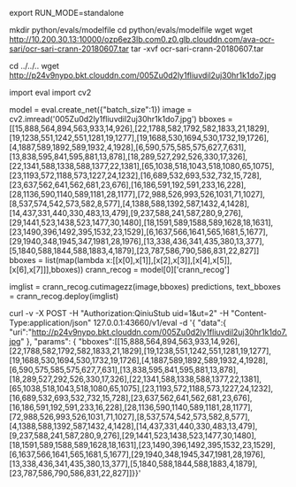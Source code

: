 export RUN_MODE=standalone

mkdir python/evals/modelfile
cd python/evals/modelfile
wget wget http://10.200.30.13:10000/ozp6ez3lb.com0.z0.glb.clouddn.com/ava-ocr-sari/ocr-sari-crann-20180607.tar
tar -xvf ocr-sari-crann-20180607.tar

cd ../../..
wget http://p24v9nypo.bkt.clouddn.com/005Zu0d2ly1fliuvdil2uj30hr1k1do7.jpg

import eval
import cv2

model = eval.create_net({"batch_size":1})
image = cv2.imread('005Zu0d2ly1fliuvdil2uj30hr1k1do7.jpg')
bboxes = [[15,888,564,894,563,933,14,926],[22,1788,582,1792,582,1833,21,1829],[19,1238,551,1242,551,1281,19,1277],[19,1688,530,1694,530,1732,19,1726],[4,1887,589,1892,589,1932,4,1928],[6,590,575,585,575,627,7,631],[13,838,595,841,595,881,13,878],[18,289,527,292,526,330,17,326],[22,1341,588,1338,588,1377,22,1381],[65,1038,518,1043,518,1080,65,1075],[23,1193,572,1188,573,1227,24,1232],[16,689,532,693,532,732,15,728],[23,637,562,641,562,681,23,676],[16,186,591,192,591,233,16,228],[28,1136,590,1140,589,1181,28,1177],[72,988,526,993,526,1031,71,1027],[8,537,574,542,573,582,8,577],[4,1388,588,1392,587,1432,4,1428],[14,437,331,440,330,483,13,479],[9,237,588,241,587,280,9,276],[29,1441,523,1438,523,1477,30,1480],[18,1591,589,1588,589,1628,18,1631],[23,1490,396,1492,395,1532,23,1529],[6,1637,566,1641,565,1681,5,1677],[29,1940,348,1945,347,1981,28,1976],[13,338,436,341,435,380,13,377],[5,1840,588,1844,588,1883,4,1879],[23,787,586,790,586,831,22,827]]
bboxes = list(map(lambda x:[[x[0],x[1]],[x[2],x[3]],[x[4],x[5]],[x[6],x[7]]],bboxes))
crann_recog = model[0]['crann_recog']

imglist = crann_recog.cutimagezz(image,bboxes)
predictions, text_bboxes = crann_recog.deploy(imglist)


curl -v -X POST -H "Authorization:QiniuStub uid=1&ut=2" -H "Content-Type:application/json" 127.0.0.1:43660/v1/eval -d '{ "data":{ "uri":"http://p24v9nypo.bkt.clouddn.com/005Zu0d2ly1fliuvdil2uj30hr1k1do7.jpg" }, "params": { "bboxes":[[15,888,564,894,563,933,14,926],[22,1788,582,1792,582,1833,21,1829],[19,1238,551,1242,551,1281,19,1277],[19,1688,530,1694,530,1732,19,1726],[4,1887,589,1892,589,1932,4,1928],[6,590,575,585,575,627,7,631],[13,838,595,841,595,881,13,878],[18,289,527,292,526,330,17,326],[22,1341,588,1338,588,1377,22,1381],[65,1038,518,1043,518,1080,65,1075],[23,1193,572,1188,573,1227,24,1232],[16,689,532,693,532,732,15,728],[23,637,562,641,562,681,23,676],[16,186,591,192,591,233,16,228],[28,1136,590,1140,589,1181,28,1177],[72,988,526,993,526,1031,71,1027],[8,537,574,542,573,582,8,577],[4,1388,588,1392,587,1432,4,1428],[14,437,331,440,330,483,13,479],[9,237,588,241,587,280,9,276],[29,1441,523,1438,523,1477,30,1480],[18,1591,589,1588,589,1628,18,1631],[23,1490,396,1492,395,1532,23,1529],[6,1637,566,1641,565,1681,5,1677],[29,1940,348,1945,347,1981,28,1976],[13,338,436,341,435,380,13,377],[5,1840,588,1844,588,1883,4,1879],[23,787,586,790,586,831,22,827]]}}'